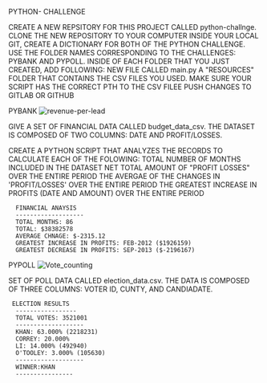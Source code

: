  PYTHON- CHALLENGE

 CREATE A NEW REPSITORY FOR THIS PROJECT CALLED  python-challnge. 
 CLONE THE NEW REPOSITORY TO YOUR COMPUTER
 INSIDE YOUR LOCAL GIT, CREATE A DICTIONARY FOR BOTH OF THE PYTHON CHALLENGE. USE THE FOLDER NAMES CORRESPONDING TO THE CHALLENGES: PYBANK AND PYPOLL.
 INSIDE OF EACH FOLDER THAT YOU JUST CREATED, ADD FOLLOWING:
            NEW FILE CALLED main.py 
            A "RESOURCES" FOLDER THAT CONTAINS THE CSV FILES YOU USED. MAKE SURE YOUR SCRIPT HAS THE CORRECT PTH TO THE CSV FILEE
  PUSH CHANGES TO GITLAB OR GITHUB

  PYBANK
  ![revenue-per-lead](https://github.com/Khadija131/python-challenge/assets/153306749/c36b3c59-ed10-4d88-94a5-f3967d3a5be9)


GIVE A SET OF FINANCIAL DATA CALLED budget_data_csv. THE DATASET IS COMPOSED OF TWO COLUMNS: DATE AND PROFIT/LOSSES.

CREATE A PYTHON SCRIPT THAT ANALYZES THE RECORDS TO CALCULATE EACH OF THE FOLOWING:
      TOTAL NUMBER OF MONTHS INCLUDED IN THE DATASET
      NET TOTAL AMOUNT OF "PROFIT LOSSES" OVER THE ENTIRE PERIOD
      THE AVERGAE OF THE CHANGES IN 'PROFIT/LOSSES' OVER THE ENTIRE PERIOD
      THE GREATEST INCREASE IN PROFITS (DATE AND AMOUNT) OVER THE ENTIRE PERIOD

      FINANCIAL ANAYSIS
      -------------------
      TOTAL MONTHS: 86
      TOTAL: $38382578
      AVERAGE CHNAGE: $-2315.12
      GREATEST INCREASE IN PROFITS: FEB-2012 ($1926159)
      GREATEST DECREASE IN PROFITS: SEP-2013 ($-2196167)

  PYPOLL
  ![Vote_counting](https://github.com/Khadija131/python-challenge/assets/153306749/35f8b037-76ab-4bcf-a7f1-2fb89e3ca16c)

 SET OF POLL DATA CALLED election_data.csv. THE DATA IS COMPOSED OF THREE COLUMNS: VOTER ID, CUNTY, AND CANDIADATE.

     ELECTION RESULTS
      -----------------
      TOTAL VOTES: 3521001
      -------------------
      KHAN: 63.000% (2218231)
      CORREY: 20.000%
      LI: 14.000% (492940)
      O'TOOLEY: 3.000% (105630)
      -------------------
      WINNER:KHAN
      ----------------
